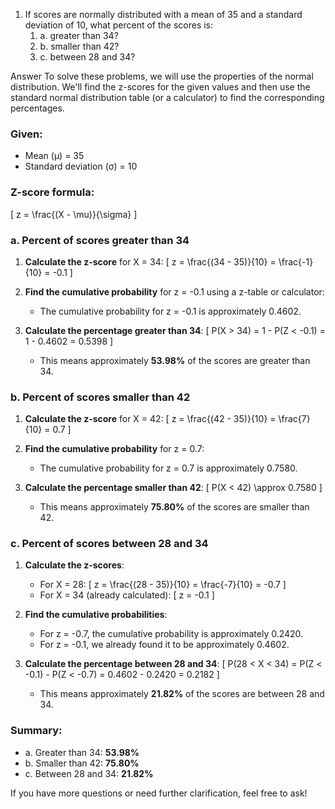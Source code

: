 1. If scores are normally distributed with a mean of 35 and a standard deviation of 10, what percent of the scores is: 
	1. a. greater than 34? 
	2. b. smaller than 42? 
	3. c. between 28 and 34?

Answer
To solve these problems, we will use the properties of the normal distribution. We'll find the z-scores for the given values and then use the standard normal distribution table (or a calculator) to find the corresponding percentages.

### Given:
- Mean (μ) = 35
- Standard deviation (σ) = 10

### Z-score formula:
\[ z = \frac{(X - \mu)}{\sigma} \]

### a. Percent of scores greater than 34

1. **Calculate the z-score** for X = 34:
   \[
   z = \frac{(34 - 35)}{10} = \frac{-1}{10} = -0.1
   \]

2. **Find the cumulative probability** for z = -0.1 using a z-table or calculator:
   - The cumulative probability for z = -0.1 is approximately 0.4602.

3. **Calculate the percentage greater than 34**:
   \[
   P(X > 34) = 1 - P(Z < -0.1) = 1 - 0.4602 = 0.5398
   \]
   - This means approximately **53.98%** of the scores are greater than 34.

### b. Percent of scores smaller than 42

1. **Calculate the z-score** for X = 42:
   \[
   z = \frac{(42 - 35)}{10} = \frac{7}{10} = 0.7
   \]

2. **Find the cumulative probability** for z = 0.7:
   - The cumulative probability for z = 0.7 is approximately 0.7580.

3. **Calculate the percentage smaller than 42**:
   \[
   P(X < 42) \approx 0.7580
   \]
   - This means approximately **75.80%** of the scores are smaller than 42.

### c. Percent of scores between 28 and 34

1. **Calculate the z-scores**:
   - For X = 28:
     \[
     z = \frac{(28 - 35)}{10} = \frac{-7}{10} = -0.7
     \]
   - For X = 34 (already calculated):
     \[
     z = -0.1
     \]

2. **Find the cumulative probabilities**:
   - For z = -0.7, the cumulative probability is approximately 0.2420.
   - For z = -0.1, we already found it to be approximately 0.4602.

3. **Calculate the percentage between 28 and 34**:
   \[
   P(28 < X < 34) = P(Z < -0.1) - P(Z < -0.7) = 0.4602 - 0.2420 = 0.2182
   \]
   - This means approximately **21.82%** of the scores are between 28 and 34.

### Summary:
- a. Greater than 34: **53.98%**
- b. Smaller than 42: **75.80%**
- c. Between 28 and 34: **21.82%**

If you have more questions or need further clarification, feel free to ask!